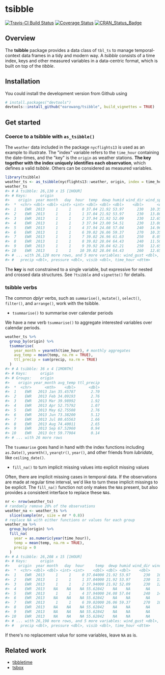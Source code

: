
<!-- README.md is generated from README.Rmd. Please edit that file -->
tsibble
=======

[![Travis-CI Build Status](https://travis-ci.org/earowang/tsibble.svg?branch=master)](https://travis-ci.org/earowang/tsibble) [![Coverage Status](https://img.shields.io/codecov/c/github/earowang/tsibble/master.svg)](https://codecov.io/github/earowang/tsibble?branch=master) [![CRAN\_Status\_Badge](http://www.r-pkg.org/badges/version/tsibble)](https://cran.r-project.org/package=tsibble)

Overview
--------

The **tsibble** package provides a data class of `tbl_ts` to manage temporal-context data frames in a tidy and modern way. A *tsibble* consists of a time index, keys and other measured variables in a data-centric format, which is built on top of the *tibble*.

Installation
------------

You could install the development version from Github using

``` r
# install.packages("devtools")
devtools::install_github("earowang/tsibble", build_vignettes = TRUE)
```

Get started
-----------

### Coerce to a tsibble with `as_tsibble()`

The `weather` data included in the package `nycflights13` is used as an example to illustrate. The "index" variable refers to the `time_hour` containing the date-times, and the "key" is the `origin` as weather stations. **The key together with the index uniquely identifies each observation**, which defines a valid *tsibble*. Others can be considered as measured variables.

``` r
library(tsibble)
weather_ts <- as_tsibble(nycflights13::weather, origin, index = time_hour)
weather_ts
#> # A tsibble: 26,130 x 15 [1HOUR]
#> # Keys:      origin
#>    origin  year month   day  hour  temp  dewp humid wind_dir wind_speed
#>  *  <chr> <dbl> <dbl> <int> <int> <dbl> <dbl> <dbl>    <dbl>      <dbl>
#>  1    EWR  2013     1     1     0 37.04 21.92 53.97      230   10.35702
#>  2    EWR  2013     1     1     1 37.04 21.92 53.97      230   13.80936
#>  3    EWR  2013     1     1     2 37.94 21.92 52.09      230   12.65858
#>  4    EWR  2013     1     1     3 37.94 23.00 54.51      230   13.80936
#>  5    EWR  2013     1     1     4 37.94 24.08 57.04      240   14.96014
#>  6    EWR  2013     1     1     6 39.02 26.06 59.37      270   10.35702
#>  7    EWR  2013     1     1     7 39.02 26.96 61.63      250    8.05546
#>  8    EWR  2013     1     1     8 39.02 28.04 64.43      240   11.50780
#>  9    EWR  2013     1     1     9 39.92 28.04 62.21      250   12.65858
#> 10    EWR  2013     1     1    10 39.02 28.04 64.43      260   12.65858
#> # ... with 26,120 more rows, and 5 more variables: wind_gust <dbl>,
#> #   precip <dbl>, pressure <dbl>, visib <dbl>, time_hour <dttm>
```

The **key** is not constrained to a single variable, but expressive for nested and crossed data structures. See `?tsibble` and `vignette()` for details.

### tsibble verbs

The common *dplyr* verbs, such as `summarise()`, `mutate()`, `select()`, `filter()`, and `arrange()`, work with the tsibble.

-   `tsummarise()` to summarise over calendar periods

We have a new verb `tsummarise()` to aggregate interested variables over calendar periods.

``` r
weather_ts %>%
  group_by(origin) %>%
  tsummarise(
    year_month = yearmth(time_hour), # monthly aggregates
    avg_temp = mean(temp, na.rm = TRUE),
    ttl_precip = sum(precip, na.rm = TRUE)
  )
#> # A tsibble: 36 x 4 [1MONTH]
#> # Keys:      origin
#> # Groups:    origin
#>    origin year_month avg_temp ttl_precip
#>  *  <chr>      <mth>    <dbl>      <dbl>
#>  1    EWR   2013 Jan 35.45787       2.70
#>  2    EWR   2013 Feb 34.09193       2.76
#>  3    EWR   2013 Mar 39.98992       1.92
#>  4    EWR   2013 Apr 52.75792       1.07
#>  5    EWR   2013 May 62.75508       2.76
#>  6    EWR   2013 Jun 73.38200       5.12
#>  7    EWR   2013 Jul 80.65563       1.66
#>  8    EWR   2013 Aug 74.40011       2.65
#>  9    EWR   2013 Sep 67.52960       0.94
#> 10    EWR   2013 Oct 59.77984       0.14
#> # ... with 26 more rows
```

The `tsummarise` goes hand in hand with the index functions including `as.Date()`, `yearmth()`, `yearqtr()`, `year()`, and other friends from *lubridate*, like `ceiling_date()`.

-   `fill_na()` to turn implicit missing values into explicit missing values

Often, there are implicit missing cases in temporal data. If the observations are made at regular time interval, we'd like to turn these implicit missings to be explicit. The `fill_na()` function not only makes the `NA`s present, but also provides a consistent interface to replace these `NA`s.

``` r
nr <- nrow(weather_ts)
# randomly remove 20% of the observations
weather_na <- weather_ts %>%
  slice(sample(nr, size = nr * 0.8))
# replace NA with either functions or values for each group
weather_na %>%
  group_by(origin) %>%
  fill_na(
    year = as.numeric(year(time_hour)),
    temp = mean(temp, na.rm = TRUE),
    precip = 0
  )
#> # A tsibble: 26,208 x 15 [1HOUR]
#> # Keys:      origin
#>    origin  year month   day  hour     temp  dewp humid wind_dir wind_speed
#>  *  <chr> <dbl> <dbl> <int> <int>    <dbl> <dbl> <dbl>    <dbl>      <dbl>
#>  1    EWR  2013     1     1     0 37.04000 21.92 53.97      230   10.35702
#>  2    EWR  2013     1     1     1 37.04000 21.92 53.97      230   13.80936
#>  3    EWR  2013     1     1     2 37.94000 21.92 52.09      230   12.65858
#>  4    EWR  2013    NA    NA    NA 55.62842    NA    NA       NA         NA
#>  5    EWR  2013     1     1     4 37.94000 24.08 57.04      240   14.96014
#>  6    EWR  2013    NA    NA    NA 55.62842    NA    NA       NA         NA
#>  7    EWR  2013     1     1     6 39.02000 26.06 59.37      270   10.35702
#>  8    EWR  2013    NA    NA    NA 55.62842    NA    NA       NA         NA
#>  9    EWR  2013    NA    NA    NA 55.62842    NA    NA       NA         NA
#> 10    EWR  2013    NA    NA    NA 55.62842    NA    NA       NA         NA
#> # ... with 26,198 more rows, and 5 more variables: wind_gust <dbl>,
#> #   precip <dbl>, pressure <dbl>, visib <dbl>, time_hour <dttm>
```

If there's no replacement value for some variables, leave `NA` as is.

Related work
------------

-   [tibbletime](https://github.com/business-science/tibbletime)
-   [tsbox](https://github.com/christophsax/tsbox)
